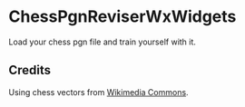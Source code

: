 # ChessPgnReviserWxWidgets

Load your chess pgn file and train yourself with it.

## Credits

Using chess vectors from [Wikimedia Commons](https://commons.wikimedia.org/wiki/Category:SVG_chess_pieces).